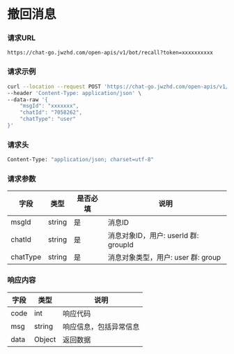 # 撤回消息

### 请求URL

`https://chat-go.jwzhd.com/open-apis/v1/bot/recall?token=xxxxxxxxxx`

### 请求示例

```bash
curl --location --request POST 'https://chat-go.jwzhd.com/open-apis/v1/bot/recall?token=xxxxxxxxxx' \
--header 'Content-Type: application/json' \
--data-raw '{
    "msgId": "xxxxxxx",
    "chatId": "7058262",
    "chatType": "user"
}'
```

### 请求头

```bash
Content-Type: "application/json; charset=utf-8"
```

### 请求参数


| 字段     | 类型   | 是否必填 | 说明                                 |
| -------- | ------ | -------- | ------------------------------------ |
| msgId    | string | 是       | 消息ID                               |
| chatId   | string | 是       | 消息对象ID，用户: userId 群: groupId |
| chatType | string | 是       | 消息对象类型，用户: user 群: group   |

### 响应内容


| 字段 | 类型   | 说明                   |
| ---- | ------ | ---------------------- |
| code | int    | 响应代码               |
| msg  | string | 响应信息，包括异常信息 |
| data | Object | 返回数据               |
